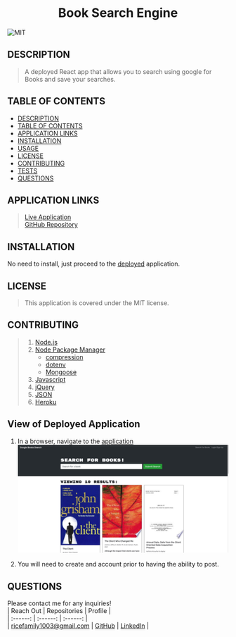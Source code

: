# <div align="center">**Book Search Engine**</div>   
![MIT](https://img.shields.io/badge/License-MIT-blue.svg)  
  
## **DESCRIPTION**   
> A deployed React app that allows you to search using google for Books and save your searches.  
  
## **TABLE OF CONTENTS**  
* [DESCRIPTION](#DESCRIPTION)  
* [TABLE OF CONTENTS](#TABLE-OF-CONTENTS)  
* [APPLICATION LINKS](#APPLICATION-LINKS) 
* [INSTALLATION](#INSTALLATION)  
* [USAGE](#USAGE)  
* [LICENSE](#LICENSE)  
* [CONTRIBUTING](#CONTRIBUTING)  
* [TESTS](#TESTS)  
* [QUESTIONS](#QUESTIONS)  
  
## **APPLICATION LINKS**   
> [Live Application](https://glacial-ocean-78021.herokuapp.com/)  
> [GitHub Repository](https://github.com/jeremyrice98/book-search-engine)  
  
## **INSTALLATION**   
No need to install, just proceed to the [deployed](https://glacial-ocean-78021.herokuapp.com/) application.  
    
## **LICENSE**  
> This application is covered under the MIT license.
  
## **CONTRIBUTING**  
> 1. [Node.js](https://nodejs.org/en/)
> 2. [Node Package Manager](https://www.npmjs.com/)
>     - [compression](https://www.npmjs.com/package/compression)
>     - [dotenv](https://www.npmjs.com/package/dotenv)
>     - [Mongoose](https://mongoosejs.com/)
> 3. [Javascript](https://developer.mozilla.org/en-US/docs/Web/JavaScript)
> 4. [jQuery](https://jquery.com/)
> 5. [JSON](https://www.json.org/json-en.html)
> 6. [Heroku](www.heroku.com)
  
## **View of Deployed Application**  
1. In a browser, navigate to the [application](https://glacial-ocean-78021.herokuapp.com/)
![](images/initial.jpeg)

2. You will need to create and account prior to having the ability to post.
  
## **QUESTIONS**  
Please contact me for any inquiries!  
| Reach Out | Repositories | Profile |  
| :------: | :------: |  :------: |  
| <ricefamily1003@gmail.com> | [GitHub](https://github.com/jeremyrice98?tab=repositories) |  [LinkedIn](https://www.linkedin.com/in/jeremy-rice-99055113/) |   
